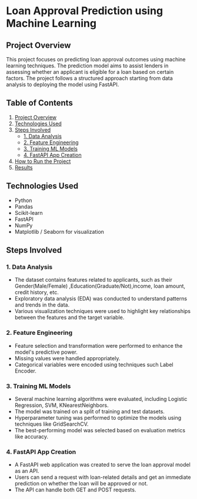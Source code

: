 # Loan Approval Prediction using Machine Learning

## Project Overview

This project focuses on predicting loan approval outcomes using machine learning techniques. The prediction model aims to assist lenders in assessing whether an applicant is eligible for a loan based on certain factors. The project follows a structured approach starting from data analysis to deploying the model using FastAPI.

## Table of Contents

1. [Project Overview](#project-overview)
2. [Technologies Used](#technologies-used)
3. [Steps Involved](#steps-involved)
   - [1. Data Analysis](#1-data-analysis)
   - [2. Feature Engineering](#2-feature-engineering)
   - [3. Training ML Models](#3-training-ml-models)
   - [4. FastAPI App Creation](#4-fastapi-app-creation)
4. [How to Run the Project](#how-to-run-the-project)
5. [Results](#results)


## Technologies Used

- Python
- Pandas
- Scikit-learn
- FastAPI
- NumPy
- Matplotlib / Seaborn for visualization


## Steps Involved

### 1. Data Analysis

- The dataset contains features related to applicants, such as their Gender(Male/Female) ,Education(Graduate/Not),income, loan amount, credit history, etc.
- Exploratory data analysis (EDA) was conducted to understand patterns and trends in the data.
- Various visualization techniques were used to highlight key relationships between the features and the target variable.

### 2. Feature Engineering

- Feature selection and transformation were performed to enhance the model's predictive power.
- Missing values were handled appropriately.
- Categorical variables were encoded using techniques such Label Encoder.

### 3. Training ML Models

- Several machine learning algorithms were evaluated, including Logistic Regression, SVM, KNearestNeighbors.
- The model was trained on a split of training and test datasets.
- Hyperparameter tuning was performed to optimize the models using techniques like GridSearchCV.
- The best-performing model was selected based on evaluation metrics like accuracy.

### 4. FastAPI App Creation

- A FastAPI web application was created to serve the loan approval model as an API.
- Users can send a request with loan-related details and get an immediate prediction on whether the loan will be approved or not.
- The API can handle both GET and POST requests.


